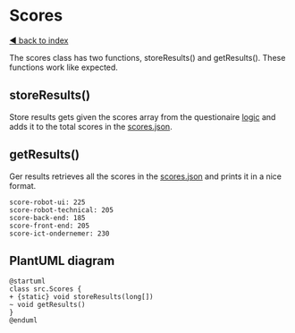 # Scores

[◄ back to index](../index.md)

The scores class has two functions, storeResults() and getResults().
These functions work like expected.

## storeResults()

Store results gets given the scores array from the questionaire [logic](logic.md) and adds it to the total scores in the [scores.json](../config/Scores.md).

## getResults()

Ger results retrieves all the scores in the [scores.json](../config/Scores.md) and prints it in a nice format.

```text
score-robot-ui: 225
score-robot-technical: 205
score-back-end: 185
score-front-end: 205
score-ict-ondernemer: 230
```

## PlantUML diagram

```puml
@startuml
class src.Scores {
+ {static} void storeResults(long[])
~ void getResults()
}
@enduml
```
